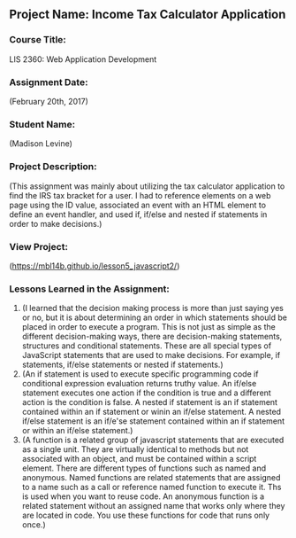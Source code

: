 ## Project Name:  Income Tax Calculator Application

### Course Title:
LIS 2360:  Web Application Development

### Assignment Date:  
(February 20th, 2017)

### Student Name:  
(Madison Levine)

### Project Description:
(This assignment was mainly about utilizing the tax calculator application to find the IRS tax bracket for a user. I had to reference elements on a web page using the ID value, associated an event with an HTML element to define an event handler, and used if, if/else and nested if statements in order to make decisions.)

### View Project:
(https://mbl14b.github.io/lesson5_javascript2/)

### Lessons Learned in the Assignment:
1. (I learned that the decision making process is more than just saying yes or no, but it is about determining an order in which statements should be placed in order to execute a program. This is not just as simple as the different decision-making ways, there are decision-making statements, structures and conditional statements. These are all special types of JavaScript statements that are used to make decisions. For example, if statements, if/else statements or nested if statements.)
2. (An if statement is used to execute specific programming code if conditional expression evaluation returns truthy value. An if/else statement executes one action if the condition is true and a different action is the condition is false. A nested if statement is an if statement contained within an if statement or winin an if/else statement. A nested if/else statement is an if/e'se statement contained within an if statement or within an if/else statement.)
3. (A function is a related group of javascript statements that are executed as a single unit. They are virtually identical to methods but not associated with an object, and must be contained within a script element. There are different types of functions such as named and anonymous. Named functions are related statements that are assigned to a name such as a call or reference named function to execute it. Ths is used when you want to reuse code. An anonymous function is a related statement without an assigned name that works only where they are located in code. You use these functions for code that runs only once.)
